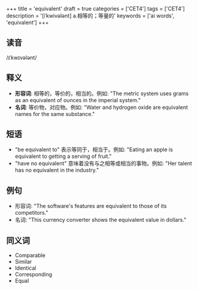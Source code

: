+++
title = 'equivalent'
draft = true
categories = ['CET4']
tags = ['CET4']
description = '[iˈkwivələnt] a.相等的；等量的'
keywords = ['ai words', 'equivalent']
+++

## 读音
/ɪˈkwɪvələnt/

## 释义
- **形容词**: 相等的，等价的，相当的。例如: "The metric system uses grams as an equivalent of ounces in the imperial system."
- **名词**: 等价物，对应物。例如: "Water and hydrogen oxide are equivalent names for the same substance."

## 短语
- "be equivalent to" 表示等同于，相当于。例如: "Eating an apple is equivalent to getting a serving of fruit."
- "have no equivalent" 意味着没有与之相等或相当的事物。例如: "Her talent has no equivalent in the industry."

## 例句
- 形容词: "The software's features are equivalent to those of its competitors."
- 名词: "This currency converter shows the equivalent value in dollars."

## 同义词
- Comparable
- Similar
- Identical
- Corresponding
- Equal
